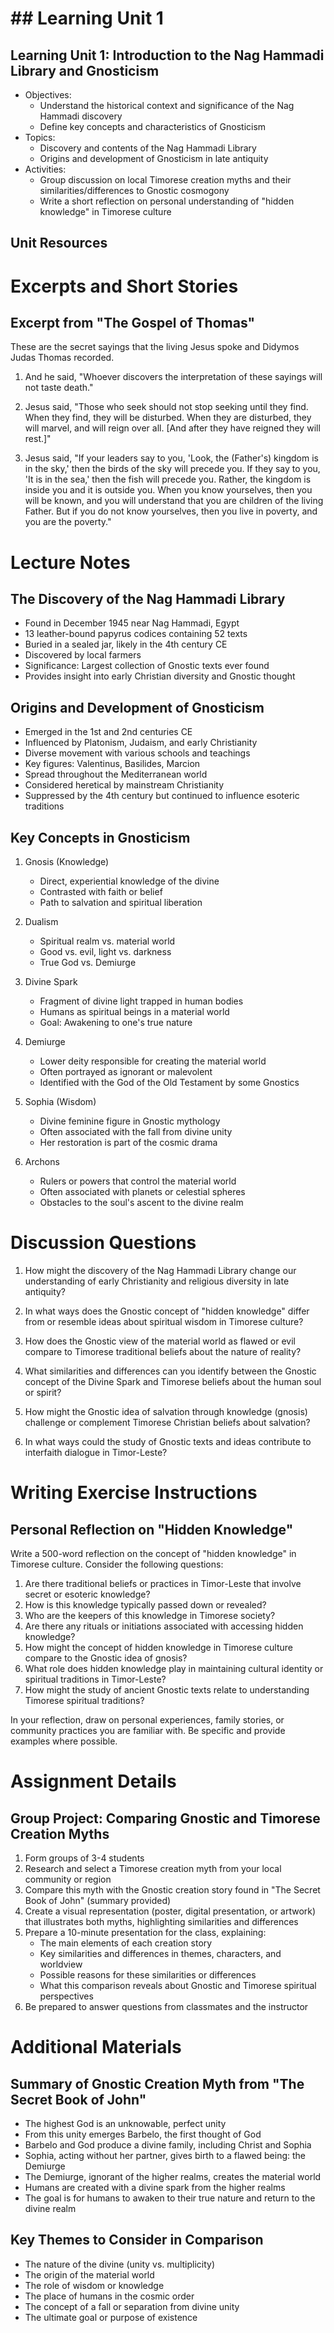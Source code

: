 # ## Learning Unit 1

## Learning Unit 1: Introduction to the Nag Hammadi Library and Gnosticism
- Objectives:
  * Understand the historical context and significance of the Nag Hammadi discovery
  * Define key concepts and characteristics of Gnosticism
- Topics:
  * Discovery and contents of the Nag Hammadi Library
  * Origins and development of Gnosticism in late antiquity
- Activities:
  * Group discussion on local Timorese creation myths and their similarities/differences to Gnostic cosmogony
  * Write a short reflection on personal understanding of "hidden knowledge" in Timorese culture

## Unit Resources

# Excerpts and Short Stories

## Excerpt from "The Gospel of Thomas"

These are the secret sayings that the living Jesus spoke and Didymos Judas Thomas recorded.

1. And he said, "Whoever discovers the interpretation of these sayings will not taste death."

2. Jesus said, "Those who seek should not stop seeking until they find. When they find, they will be disturbed. When they are disturbed, they will marvel, and will reign over all. [And after they have reigned they will rest.]"

3. Jesus said, "If your leaders say to you, 'Look, the (Father's) kingdom is in the sky,' then the birds of the sky will precede you. If they say to you, 'It is in the sea,' then the fish will precede you. Rather, the kingdom is inside you and it is outside you. When you know yourselves, then you will be known, and you will understand that you are children of the living Father. But if you do not know yourselves, then you live in poverty, and you are the poverty."

# Lecture Notes

## The Discovery of the Nag Hammadi Library

- Found in December 1945 near Nag Hammadi, Egypt
- 13 leather-bound papyrus codices containing 52 texts
- Buried in a sealed jar, likely in the 4th century CE
- Discovered by local farmers
- Significance: Largest collection of Gnostic texts ever found
- Provides insight into early Christian diversity and Gnostic thought

## Origins and Development of Gnosticism

- Emerged in the 1st and 2nd centuries CE
- Influenced by Platonism, Judaism, and early Christianity
- Diverse movement with various schools and teachings
- Key figures: Valentinus, Basilides, Marcion
- Spread throughout the Mediterranean world
- Considered heretical by mainstream Christianity
- Suppressed by the 4th century but continued to influence esoteric traditions

## Key Concepts in Gnosticism

1. Gnosis (Knowledge)
   - Direct, experiential knowledge of the divine
   - Contrasted with faith or belief
   - Path to salvation and spiritual liberation

2. Dualism
   - Spiritual realm vs. material world
   - Good vs. evil, light vs. darkness
   - True God vs. Demiurge

3. Divine Spark
   - Fragment of divine light trapped in human bodies
   - Humans as spiritual beings in a material world
   - Goal: Awakening to one's true nature

4. Demiurge
   - Lower deity responsible for creating the material world
   - Often portrayed as ignorant or malevolent
   - Identified with the God of the Old Testament by some Gnostics

5. Sophia (Wisdom)
   - Divine feminine figure in Gnostic mythology
   - Often associated with the fall from divine unity
   - Her restoration is part of the cosmic drama

6. Archons
   - Rulers or powers that control the material world
   - Often associated with planets or celestial spheres
   - Obstacles to the soul's ascent to the divine realm

# Discussion Questions

1. How might the discovery of the Nag Hammadi Library change our understanding of early Christianity and religious diversity in late antiquity?

2. In what ways does the Gnostic concept of "hidden knowledge" differ from or resemble ideas about spiritual wisdom in Timorese culture?

3. How does the Gnostic view of the material world as flawed or evil compare to Timorese traditional beliefs about the nature of reality?

4. What similarities and differences can you identify between the Gnostic concept of the Divine Spark and Timorese beliefs about the human soul or spirit?

5. How might the Gnostic idea of salvation through knowledge (gnosis) challenge or complement Timorese Christian beliefs about salvation?

6. In what ways could the study of Gnostic texts and ideas contribute to interfaith dialogue in Timor-Leste?

# Writing Exercise Instructions

## Personal Reflection on "Hidden Knowledge"

Write a 500-word reflection on the concept of "hidden knowledge" in Timorese culture. Consider the following questions:

1. Are there traditional beliefs or practices in Timor-Leste that involve secret or esoteric knowledge?
2. How is this knowledge typically passed down or revealed?
3. Who are the keepers of this knowledge in Timorese society?
4. Are there any rituals or initiations associated with accessing hidden knowledge?
5. How might the concept of hidden knowledge in Timorese culture compare to the Gnostic idea of gnosis?
6. What role does hidden knowledge play in maintaining cultural identity or spiritual traditions in Timor-Leste?
7. How might the study of ancient Gnostic texts relate to understanding Timorese spiritual traditions?

In your reflection, draw on personal experiences, family stories, or community practices you are familiar with. Be specific and provide examples where possible.

# Assignment Details

## Group Project: Comparing Gnostic and Timorese Creation Myths

1. Form groups of 3-4 students
2. Research and select a Timorese creation myth from your local community or region
3. Compare this myth with the Gnostic creation story found in "The Secret Book of John" (summary provided)
4. Create a visual representation (poster, digital presentation, or artwork) that illustrates both myths, highlighting similarities and differences
5. Prepare a 10-minute presentation for the class, explaining:
   - The main elements of each creation story
   - Key similarities and differences in themes, characters, and worldview
   - Possible reasons for these similarities or differences
   - What this comparison reveals about Gnostic and Timorese spiritual perspectives
6. Be prepared to answer questions from classmates and the instructor

# Additional Materials

## Summary of Gnostic Creation Myth from "The Secret Book of John"

- The highest God is an unknowable, perfect unity
- From this unity emerges Barbelo, the first thought of God
- Barbelo and God produce a divine family, including Christ and Sophia
- Sophia, acting without her partner, gives birth to a flawed being: the Demiurge
- The Demiurge, ignorant of the higher realms, creates the material world
- Humans are created with a divine spark from the higher realms
- The goal is for humans to awaken to their true nature and return to the divine realm

## Key Themes to Consider in Comparison

- The nature of the divine (unity vs. multiplicity)
- The origin of the material world
- The role of wisdom or knowledge
- The place of humans in the cosmic order
- The concept of a fall or separation from divine unity
- The ultimate goal or purpose of existence